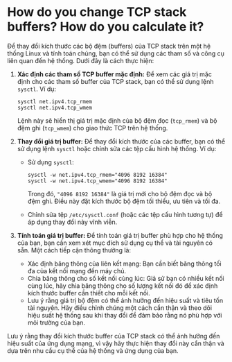 # How do you change TCP stack buffers? How do you calculate it?

Để thay đổi kích thước các bộ đệm (buffers) của TCP stack trên một hệ thống Linux và tính toán chúng, bạn có thể sử dụng các tham số và công cụ liên quan đến hệ thống. Dưới đây là cách thực hiện:

1. **Xác định các tham số TCP buffer mặc định:** Để xem các giá trị mặc định cho các tham số buffer của TCP stack, bạn có thể sử dụng lệnh `sysctl`. Ví dụ:
    
    ```
    sysctl net.ipv4.tcp_rmem
    sysctl net.ipv4.tcp_wmem
    
    ```
    
    Lệnh này sẽ hiển thị giá trị mặc định của bộ đệm đọc (`tcp_rmem`) và bộ đệm ghi (`tcp_wmem`) cho giao thức TCP trên hệ thống.
    
2. **Thay đổi giá trị buffer:** Để thay đổi kích thước của các buffer, bạn có thể sử dụng lệnh `sysctl` hoặc chỉnh sửa các tệp cấu hình hệ thống. Ví dụ:
    - Sử dụng `sysctl`:
        
        ```
        sysctl -w net.ipv4.tcp_rmem="4096 8192 16384"
        sysctl -w net.ipv4.tcp_wmem="4096 8192 16384"
        
        ```
        
        Trong đó, `"4096 8192 16384"` là giá trị mới cho bộ đệm đọc và bộ đệm ghi. Điều này đặt kích thước bộ đệm tối thiểu, ưu tiên và tối đa.
        
    - Chỉnh sửa tệp `/etc/sysctl.conf` (hoặc các tệp cấu hình tương tự) để áp dụng thay đổi này vĩnh viễn.
3. **Tính toán giá trị buffer:** Để tính toán giá trị buffer phù hợp cho hệ thống của bạn, bạn cần xem xét mục đích sử dụng cụ thể và tài nguyên có sẵn. Một cách tiếp cận thông thường là:
    - Xác định băng thông của liên kết mạng: Bạn cần biết băng thông tối đa của kết nối mạng đến máy chủ.
    - Chia băng thông cho số kết nối cùng lúc: Giả sử bạn có nhiều kết nối cùng lúc, hãy chia băng thông cho số lượng kết nối đó để xác định kích thước buffer cần thiết cho mỗi kết nối.
    - Lưu ý rằng giá trị bộ đệm có thể ảnh hưởng đến hiệu suất và tiêu tốn tài nguyên. Hãy điều chỉnh chúng một cách cẩn thận và theo dõi hiệu suất hệ thống sau khi thay đổi để đảm bảo rằng nó phù hợp với môi trường của bạn.

Lưu ý rằng thay đổi kích thước buffer của TCP stack có thể ảnh hưởng đến hiệu suất của ứng dụng mạng, vì vậy hãy thực hiện thay đổi này cẩn thận và dựa trên nhu cầu cụ thể của hệ thống và ứng dụng của bạn.